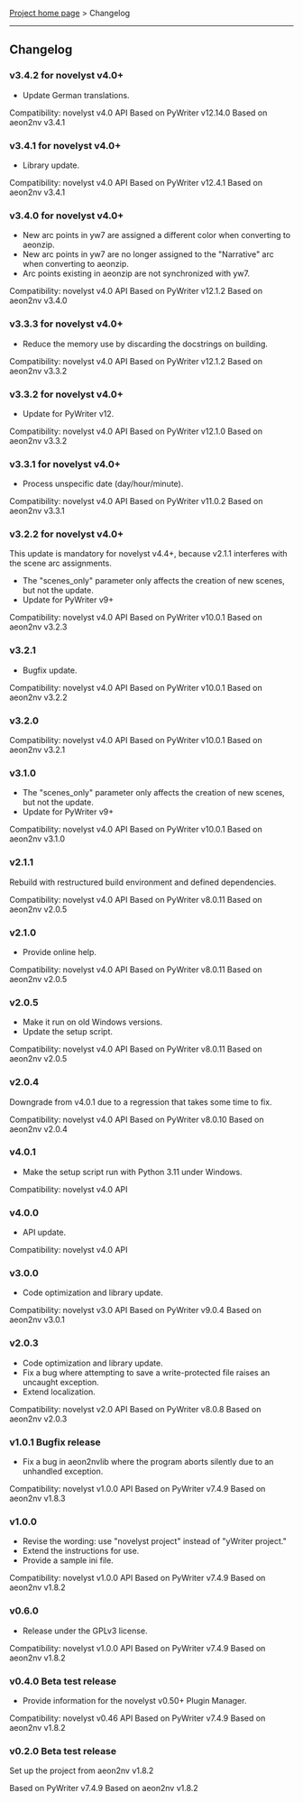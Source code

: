 [Project home page](index) > Changelog

------------------------------------------------------------------------

## Changelog

### v3.4.2 for novelyst v4.0+

- Update German translations.

Compatibility: novelyst v4.0 API
Based on PyWriter v12.14.0
Based on aeon2nv v3.4.1

### v3.4.1 for novelyst v4.0+

- Library update.

Compatibility: novelyst v4.0 API
Based on PyWriter v12.4.1
Based on aeon2nv v3.4.1

### v3.4.0 for novelyst v4.0+

- New arc points in yw7 are assigned a different color when converting to aeonzip.
- New arc points in yw7 are no longer assigned to the "Narrative" arc when converting to aeonzip.
- Arc points existing in aeonzip are not synchronized with yw7.

Compatibility: novelyst v4.0 API
Based on PyWriter v12.1.2
Based on aeon2nv v3.4.0

### v3.3.3 for novelyst v4.0+

- Reduce the memory use by discarding the docstrings on building.

Compatibility: novelyst v4.0 API
Based on PyWriter v12.1.2
Based on aeon2nv v3.3.2

### v3.3.2 for novelyst v4.0+

- Update for PyWriter v12.

Compatibility: novelyst v4.0 API
Based on PyWriter v12.1.0
Based on aeon2nv v3.3.2

### v3.3.1 for novelyst v4.0+

- Process unspecific date (day/hour/minute).

Compatibility: novelyst v4.0 API
Based on PyWriter v11.0.2
Based on aeon2nv v3.3.1

### v3.2.2 for novelyst v4.0+

This update is mandatory for novelyst v4.4+, because v2.1.1 interferes with the scene arc assignments.
- The "scenes_only" parameter only affects the creation of new scenes, but not the update.
- Update for PyWriter v9+

Compatibility: novelyst v4.0 API
Based on PyWriter v10.0.1
Based on aeon2nv v3.2.3

### v3.2.1

- Bugfix update.

Compatibility: novelyst v4.0 API
Based on PyWriter v10.0.1
Based on aeon2nv v3.2.2

### v3.2.0


Compatibility: novelyst v4.0 API
Based on PyWriter v10.0.1
Based on aeon2nv v3.2.1

### v3.1.0

- The "scenes_only" parameter only affects the creation of new scenes, but not the update.
- Update for PyWriter v9+

Compatibility: novelyst v4.0 API
Based on PyWriter v10.0.1
Based on aeon2nv v3.1.0

### v2.1.1

Rebuild with restructured build environment and defined dependencies.

Compatibility: novelyst v4.0 API
Based on PyWriter v8.0.11
Based on aeon2nv v2.0.5

### v2.1.0

- Provide online help.

Compatibility: novelyst v4.0 API
Based on PyWriter v8.0.11
Based on aeon2nv v2.0.5

### v2.0.5

- Make it run on old Windows versions.
- Update the setup script.

Compatibility: novelyst v4.0 API
Based on PyWriter v8.0.11
Based on aeon2nv v2.0.5

### v2.0.4

Downgrade from v4.0.1 due to a regression that takes some time to fix.

Compatibility: novelyst v4.0 API
Based on PyWriter v8.0.10
Based on aeon2nv v2.0.4

### v4.0.1

- Make the setup script run with Python 3.11 under Windows.

Compatibility: novelyst v4.0 API

### v4.0.0

- API update. 

Compatibility: novelyst v4.0 API

### v3.0.0

- Code optimization and library update. 

Compatibility: novelyst v3.0 API
Based on PyWriter v9.0.4
Based on aeon2nv v3.0.1

### v2.0.3

- Code optimization and library update. 
- Fix a bug where attempting to save a write-protected file raises an uncaught exception.
- Extend localization.

Compatibility: novelyst v2.0 API
Based on PyWriter v8.0.8
Based on aeon2nv v2.0.3

### v1.0.1 Bugfix release

- Fix a bug in aeon2nvlib where the program aborts silently due to an unhandled exception.

Compatibility: novelyst v1.0.0 API
Based on PyWriter v7.4.9
Based on aeon2nv v1.8.3

### v1.0.0

- Revise the wording: use "novelyst project" instead of "yWriter project."
- Extend the instructions for use.
- Provide a sample ini file.

Compatibility: novelyst v1.0.0 API
Based on PyWriter v7.4.9
Based on aeon2nv v1.8.2

### v0.6.0

- Release under the GPLv3 license.

Compatibility: novelyst v1.0.0 API
Based on PyWriter v7.4.9
Based on aeon2nv v1.8.2

### v0.4.0 Beta test release

- Provide information for the novelyst v0.50+ Plugin Manager.

Compatibility: novelyst v0.46 API
Based on PyWriter v7.4.9
Based on aeon2nv v1.8.2

### v0.2.0 Beta test release

Set up the project from aeon2nv v1.8.2

Based on PyWriter v7.4.9
Based on aeon2nv v1.8.2

